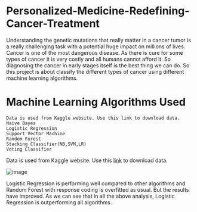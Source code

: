 # Personalized-Medicine-Redefining-Cancer-Treatment
Understanding the genetic mutations that really matter in a cancer tumor is a really challenging task with a potential huge impact on millions of lives.
Cancer is one of the most dangerous disease. As there is cure for some types of cancer it is very costly and all humans cannot afford it. So diagnosing the cancer in early stages itself is the best thing we can do. So this project is about classify the different types of cancer using different machine learning algorithms.
<H1>Machine Learning Algorithms Used</H1>

    Data is used from Kaggle website. Use this link to download data.
    Naive Bayes
    Logistic Regression
    Support Vector Machine
    Random Forest
    Stacking Classifier(NB,SVM,LR)
    Voting Classifier
Data is used from Kaggle website. Use this <a href="https://www.kaggle.com/c/msk-redefining-cancer-treatment/data">link</a> to download data.

![image](https://user-images.githubusercontent.com/71220183/184864282-ea86163f-cac4-4363-9c59-311306024b83.png)

Logistic Regression is performing well compared to other algorithms and Random Forest with response coding is overfitted as usual. But the results have improved.
As we can see that in all the above analysis, Logistic Regression is outperforming all algorithms.


